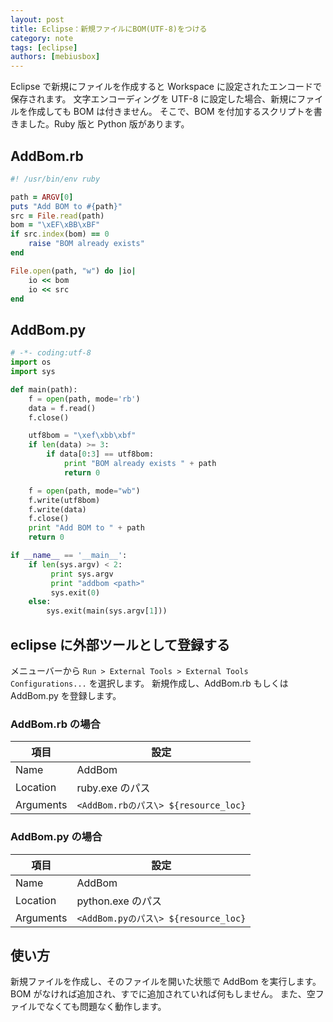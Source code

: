 ```yaml
---
layout: post
title: Eclipse：新規ファイルにBOM(UTF-8)をつける
category: note
tags: [eclipse]
authors: [mebiusbox]
---
```


Eclipse で新規にファイルを作成すると Workspace に設定されたエンコードで保存されます。
文字エンコーディングを UTF-8 に設定した場合、新規にファイルを作成しても BOM は付きません。
そこで、BOM を付加するスクリプトを書きました。Ruby 版と Python 版があります。

## AddBom.rb

```ruby
#! /usr/bin/env ruby

path = ARGV[0]
puts "Add BOM to #{path}"
src = File.read(path)
bom = "\xEF\xBB\xBF"
if src.index(bom) == 0
	raise "BOM already exists"
end

File.open(path, "w") do |io|
	io << bom
	io << src
end
```

## AddBom.py

```python
# -*- coding:utf-8
import os
import sys

def main(path):
    f = open(path, mode='rb')
    data = f.read()
    f.close()

    utf8bom = "\xef\xbb\xbf"
    if len(data) >= 3:
        if data[0:3] == utf8bom:
            print "BOM already exists " + path
            return 0

    f = open(path, mode="wb")
    f.write(utf8bom)
    f.write(data)
    f.close()
    print "Add BOM to " + path
    return 0

if __name__ == '__main__':
    if len(sys.argv) < 2:
         print sys.argv
         print "addbom <path>"
         sys.exit(0)
    else:
        sys.exit(main(sys.argv[1]))
```

## eclipse に外部ツールとして登録する

メニューバーから `Run > External Tools > External Tools Configurations...` を選択します。
新規作成し、AddBom.rb もしくは AddBom.py を登録します。

### AddBom.rb の場合

 項目 | 設定
---|---
Name | AddBom
Location | ruby.exe のパス
Arguments | `<AddBom.rbのパス\> ${resource_loc}`

### AddBom.py の場合

 項目 | 設定
---|---
Name | AddBom
Location | python.exe のパス
Arguments | `<AddBom.pyのパス\> ${resource_loc}`

## 使い方

新規ファイルを作成し、そのファイルを開いた状態で AddBom を実行します。
BOM がなければ追加され、すでに追加されていれば何もしません。
また、空ファイルでなくても問題なく動作します。
